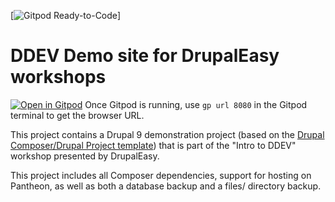 [![Gitpod Ready-to-Code](https://img.shields.io/badge/Gitpod-ready--to--code-blue?logo=gitpod)]
# DDEV Demo site for DrupalEasy workshops

[![Open in Gitpod](https://gitpod.io/button/open-in-gitpod.svg)](https://gitpod.io/#https://github.com/ultimike/ddevdemo) Once Gitpod is running, use `gp url 8080` in the Gitpod terminal to get the browser URL.

This project contains a Drupal 9 demonstration project (based on the [Drupal Composer/Drupal Project
template](https://github.com/drupal-composer/drupal-project/)) that is part of the "Intro to DDEV"
workshop presented by DrupalEasy.

This project includes all Composer dependencies, support for hosting on Pantheon, as well as both a
database backup and a files/ directory backup.
